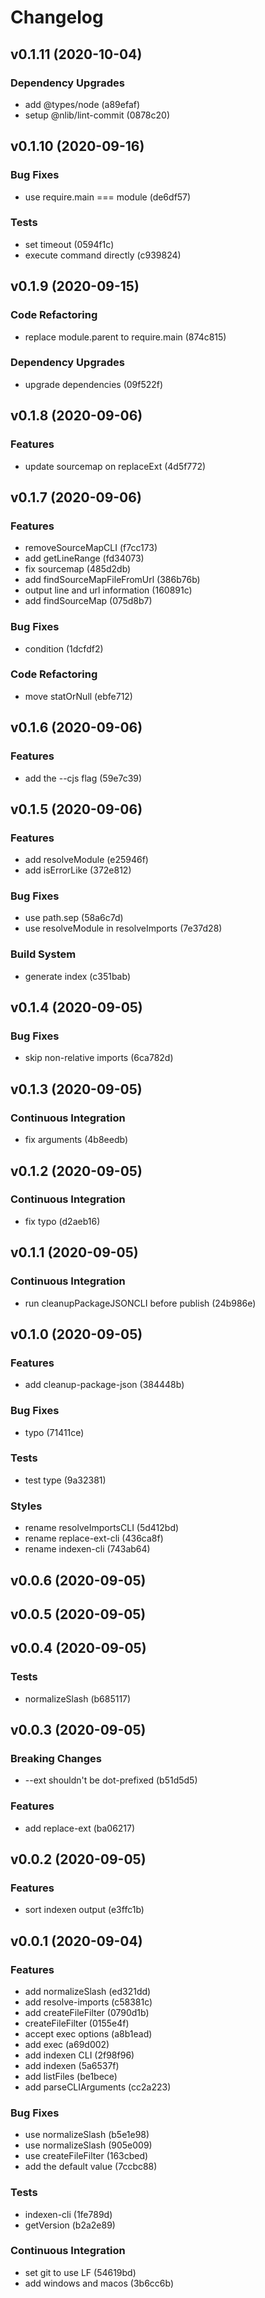 # Changelog

## v0.1.11 (2020-10-04)

### Dependency Upgrades

- add @types/node (a89efaf)
- setup @nlib/lint-commit (0878c20)


## v0.1.10 (2020-09-16)

### Bug Fixes

- use require.main === module (de6df57)

### Tests

- set timeout (0594f1c)
- execute command directly (c939824)


## v0.1.9 (2020-09-15)

### Code Refactoring

- replace module.parent to require.main (874c815)

### Dependency Upgrades

- upgrade dependencies (09f522f)


## v0.1.8 (2020-09-06)

### Features

- update sourcemap on replaceExt (4d5f772)


## v0.1.7 (2020-09-06)

### Features

- removeSourceMapCLI (f7cc173)
- add getLineRange (fd34073)
- fix sourcemap (485d2db)
- add findSourceMapFileFromUrl (386b76b)
- output line and url information (160891c)
- add findSourceMap (075d8b7)

### Bug Fixes

- condition (1dcfdf2)

### Code Refactoring

- move statOrNull (ebfe712)


## v0.1.6 (2020-09-06)

### Features

- add the --cjs flag (59e7c39)


## v0.1.5 (2020-09-06)

### Features

- add resolveModule (e25946f)
- add isErrorLike (372e812)

### Bug Fixes

- use path.sep (58a6c7d)
- use resolveModule in resolveImports (7e37d28)

### Build System

- generate index (c351bab)


## v0.1.4 (2020-09-05)

### Bug Fixes

- skip non-relative imports (6ca782d)


## v0.1.3 (2020-09-05)

### Continuous Integration

- fix arguments (4b8eedb)


## v0.1.2 (2020-09-05)

### Continuous Integration

- fix typo (d2aeb16)


## v0.1.1 (2020-09-05)

### Continuous Integration

- run cleanupPackageJSONCLI before publish (24b986e)


## v0.1.0 (2020-09-05)

### Features

- add cleanup-package-json (384448b)

### Bug Fixes

- typo (71411ce)

### Tests

- test type (9a32381)

### Styles

- rename resolveImportsCLI (5d412bd)
- rename replace-ext-cli (436ca8f)
- rename indexen-cli (743ab64)


## v0.0.6 (2020-09-05)


## v0.0.5 (2020-09-05)


## v0.0.4 (2020-09-05)

### Tests

- normalizeSlash (b685117)


## v0.0.3 (2020-09-05)

### Breaking Changes

- --ext shouldn't be dot-prefixed (b51d5d5)

### Features

- add replace-ext (ba06217)


## v0.0.2 (2020-09-05)

### Features

- sort indexen output (e3ffc1b)


## v0.0.1 (2020-09-04)

### Features

- add normalizeSlash (ed321dd)
- add resolve-imports (c58381c)
- add createFileFilter (0790d1b)
- createFileFilter (0155e4f)
- accept exec options (a8b1ead)
- add exec (a69d002)
- add indexen CLI (2f98f96)
- add indexen (5a6537f)
- add listFiles (be1bece)
- add parseCLIArguments (cc2a223)

### Bug Fixes

- use normalizeSlash (b5e1e98)
- use normalizeSlash (905e009)
- use createFileFilter (163cbed)
- add the default value (7ccbc88)

### Tests

- indexen-cli (1fe789d)
- getVersion (b2a2e89)

### Continuous Integration

- set git to use LF (54619bd)
- add windows and macos (3b6cc6b)


